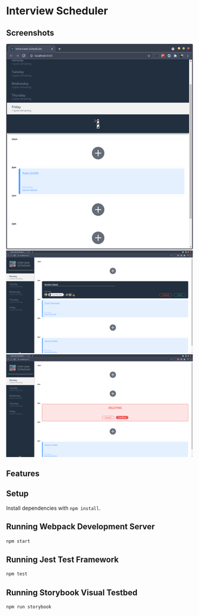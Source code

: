 # Interview Scheduler


## Screenshots
!["Mobile View"](https://raw.githubusercontent.com/cookie-cpu/LHL-Scheduler/master/docs/mobile_view.png)
!["Editing Fields"](https://raw.githubusercontent.com/cookie-cpu/LHL-Scheduler/master/docs/edit_fields.png)
!["Confirm Deletion"](https://raw.githubusercontent.com/cookie-cpu/LHL-Scheduler/master/docs/delete_confirm.png)



## Features














## Setup

Install dependencies with `npm install`.

## Running Webpack Development Server

```sh
npm start
```

## Running Jest Test Framework

```sh
npm test
```

## Running Storybook Visual Testbed

```sh
npm run storybook
```

